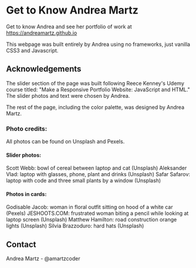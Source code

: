 
# Get to Know Andrea Martz

Get to know Andrea and see her portfolio of work at https://andreamartz.github.io

This webpage was built entirely by Andrea using no frameworks, just vanilla CSS3 and Javascript.

## Acknowledgements

The slider section of the page was built following Reece Kenney's Udemy course titled:
"Make a Responsive Portfolio Website: JavaScript and HTML."  
The slider photos and text were chosen by Andrea.

The rest of the page, including the color palette, was designed by Andrea Martz.

### Photo credits:

All photos can be found on Unsplash and Pexels.

#### Slider photos:

Scott Webb: bowl of cereal between laptop and cat (Unsplash)
Aleksander Vlad: laptop with glasses, phone, plant and drinks (Unsplash)
Safar Safarov: laptop with code and three small plants by a window (Unsplash)

#### Photos in cards:

Godisable Jacob: woman in floral outfit sitting on hood of a white car (Pexels)
JESHOOTS.COM: frustrated woman biting a pencil while looking at laptop screen (Unsplash)
Matthew Hamilton: road construction orange lights (Unsplash)
Silvia Brazzoduro: hard hats (Unsplash)

## Contact

Andrea Martz - @amartzcoder